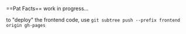 ==Pat Facts==
work in progress...

to "deploy" the frontend code, use `git subtree push --prefix frontend origin gh-pages`